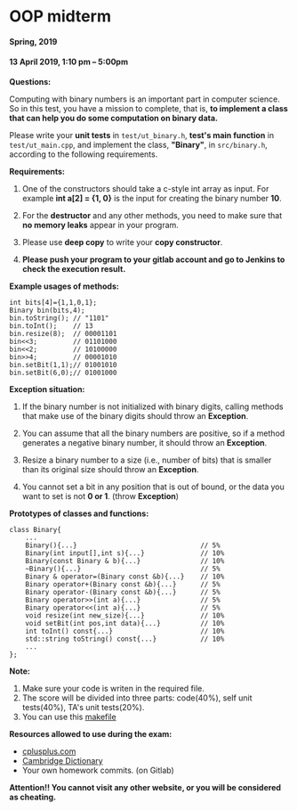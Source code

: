 # OOP midterm
#### Spring, 2019
#### 13	April 2019, 1:10 pm – 5:00pm

**Questions:**

Computing with binary numbers is an important part in computer science. So in this test, you have a mission to complete, that is, **to implement a class that can help you do some computation on binary data.**

Please write your **unit tests** in `test/ut_binary.h`, **test's main function** in `test/ut_main.cpp`, and implement the class, **"Binary"**, in `src/binary.h`, according to the following requirements.

**Requirements:**

1. One of the constructors should take a c-style int array as input. For example **int a[2] = {1, 0}** is the input for creating the binary number **10**.  

2. For the **destructor** and any other methods, you need to make sure that **no memory leaks** appear in your program.

3. Please use **deep copy** to write your **copy constructor**.

4. **Please push your program to your gitlab account and go to Jenkins to check the execution result.**

**Example usages of methods:**

    int bits[4]={1,1,0,1};
    Binary bin(bits,4);
    bin.toString(); // "1101"
    bin.toInt();    // 13
    bin.resize(8);  // 00001101
    bin<<3;         // 01101000
    bin<<2;         // 10100000    
    bin>>4;         // 00001010
    bin.setBit(1,1);// 01001010
    bin.setBit(6,0);// 01001000

**Exception situation:**
1. If the binary number is not initialized with binary digits, calling methods that make use of the binary digits should throw an **Exception**.

2. You can assume that all the binary numbers are positive, so if a method generates a negative binary number, it should throw an **Exception**.

3. Resize a binary number to a size (i.e., number of bits) that is smaller than its original size should throw an **Exception**.

4. You cannot set a bit in any position that is out of bound, or the data you want to set is not **0 or 1**. (throw **Exception**)

**Prototypes of classes and functions:**

    class Binary{
        ...
        Binary(){...}                               // 5%
        Binary(int input[],int s){...}              // 10%
        Binary(const Binary & b){...}               // 10%
        ~Binary(){...}                              // 5%
        Binary & operator=(Binary const &b){...}    // 10%
        Binary operator+(Binary const &b){...}      // 5%
        Binary operator-(Binary const &b){...}      // 5%
        Binary operator>>(int a){...}               // 5%
        Binary operator<<(int a){...}               // 5%
        void resize(int new_size){...}              // 10%
        void setBit(int pos,int data){...}          // 10%
        int toInt() const{...}                      // 10%
        std::string toString() const{...}           // 10%
        ...
    };

**Note:**
1. Make sure your code is writen in the required file.
2. The score will be divided into three parts: code(40%), self unit tests(40%), TA's unit tests(20%).
3. You can use this [makefile](makefile)

**Resources allowed to use during the exam:**
-  [cplusplus.com](http://www.cplusplus.com/ "cplusplus.com")
-  [Cambridge Dictionary](https://dictionary.cambridge.org/zht/)
- Your own homework commits. (on Gitlab)

**Attention!! You cannot visit any other website, or you will be considered as cheating.**
